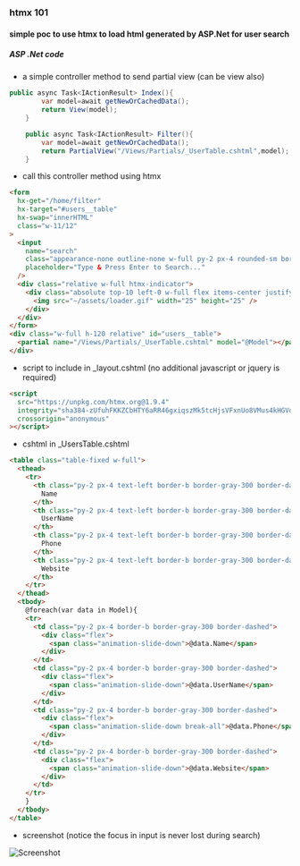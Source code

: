 ### htmx 101

#### simple poc to use htmx to load html generated by ASP.Net for user search

##### ASP .Net code

- a simple controller method to send partial view (can be view also)

```C#
public async Task<IActionResult> Index(){
        var model=await getNewOrCachedData();
        return View(model);
    }

    public async Task<IActionResult> Filter(){
        var model=await getNewOrCachedData();
        return PartialView("/Views/Partials/_UserTable.cshtml",model);
    }
```

- call this controller method using htmx

```html
<form
  hx-get="/home/filter"
  hx-target="#users__table"
  hx-swap="innerHTML"
  class="w-11/12"
>
  <input
    name="search"
    class="appearance-none outline-none w-full py-2 px-4 rounded-sm border border-indigo-600 focus:border-2"
    placeholder="Type & Press Enter to Search..."
  />
  <div class="relative w-full htmx-indicator">
    <div class="absolute top-10 left-0 w-full flex items-center justify-center">
      <img src="~/assets/loader.gif" width="25" height="25" />
    </div>
  </div>
</form>
<div class="w-full h-120 relative" id="users__table">
  <partial name="/Views/Partials/_UserTable.cshtml" model="@Model"></partial>
</div>
```

- script to include in \_layout.cshtml (no additional javascript or jquery is required)

```html
<script
  src="https://unpkg.com/htmx.org@1.9.4"
  integrity="sha384-zUfuhFKKZCbHTY6aRR46gxiqszMk5tcHjsVFxnUo8VMus4kHGVdIYVbOYYNlKmHV"
  crossorigin="anonymous"
></script>
```

- cshtml in \_UsersTable.cshtml

```html
<table class="table-fixed w-full">
  <thead>
    <tr>
      <th class="py-2 px-4 text-left border-b border-gray-300 border-dashed">
        Name
      </th>
      <th class="py-2 px-4 text-left border-b border-gray-300 border-dashed">
        UserName
      </th>
      <th class="py-2 px-4 text-left border-b border-gray-300 border-dashed">
        Phone
      </th>
      <th class="py-2 px-4 text-left border-b border-gray-300 border-dashed">
        Website
      </th>
    </tr>
  </thead>
  <tbody>
    @foreach(var data in Model){
    <tr>
      <td class="py-2 px-4 border-b border-gray-300 border-dashed">
        <div class="flex">
          <span class="animation-slide-down">@data.Name</span>
        </div>
      </td>
      <td class="py-2 px-4 border-b border-gray-300 border-dashed">
        <div class="flex">
          <span class="animation-slide-down">@data.UserName</span>
        </div>
      </td>
      <td class="py-2 px-4 border-b border-gray-300 border-dashed">
        <div class="flex">
          <span class="animation-slide-down break-all">@data.Phone</span>
        </div>
      </td>
      <td class="py-2 px-4 border-b border-gray-300 border-dashed">
        <div class="flex">
          <span class="animation-slide-down">@data.Website</span>
        </div>
      </td>
    </tr>
    }
  </tbody>
</table>
```

- screenshot (notice the focus in input is never lost during search)

![Screenshot](https://github.com/gouthamrangarajan/Asp.Net/blob/master/htmx101/screenshot.gif)
